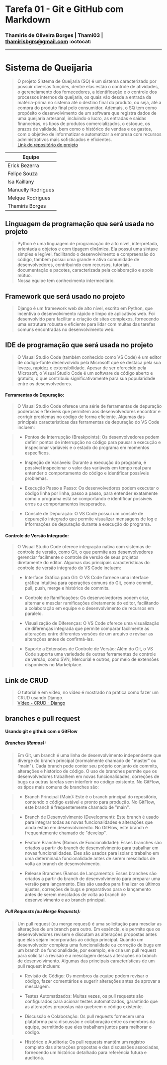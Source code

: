 # Tarefa 01 - Git e GitHub com Markdown 
### Thamiris de Oliveira Borges | Thami03 | thamirisbgrs@gmail.com :octocat:
<hr> 

# Sistema de Queijaria </br>
> O projeto Sistema de Queijaria (SQ) é um sistema caracterizado por possuir diversas funções, dentre elas estão o controle de atividades, o gerenciamento dos fornecedores, a identificação e o controle dos processos internos da queijaria, os quais vão desde a entrada da matéria-prima no sistema até o destino final do produto, ou seja, até a compra do produto final pelo consumidor. Ademais, o SQ tem como propósito o desenvolvimento de um software que registra dados de uma queijaria artesanal, incluindo o lucro, as entradas e saídas financeiras, os tipos de produtos comercializados, o estoque, os prazos de validade, bem como o histórico de vendas e os gastos, com o objetivo de informatizar e automatizar a empresa com recursos administrativos mais sofisticados e eficientes. </br>
 [Link do repositório do projeto](https://github.com/melquetrindade/sigQueijaria.git)

Equipe             |
------------------ |
Erick Bezerra      |
Felipe Souza       |  
Isa Kaillany       |  
Manuelly Rodrigues | 
Melque Rodrigues   | 
Thamiris Borges    | 

## Linguagem de programação que será usada no projeto </br>
>  Python é uma linguagem de programação de alto nível, interpretada, orientada a objetos e com tipagem dinâmica. Ela possui uma sintaxe simples e legível, facilitando o desenvolvimento e compreensão do código, também possui uma grande e ativa comunidade de desenvolvedores, contribuindo com recursos, tutoriais, documentação e pacotes, caracterizada pela colaboração e apoio mútuo. </br>
> Nossa equipe tem conhecimento intermediário.

## Framework que será usado no projeto </br>
> Django é um framework web de alto nível, escrito em Python, que incentiva o desenvolvimento rápido e limpo de aplicativos web. Foi desenvolvido para facilitar a criação de sites complexos, fornecendo uma estrutura robusta e eficiente para lidar com muitas das tarefas comuns encontradas no desenvolvimento web.


## IDE de programação que será usada no projeto </br>
> O Visual Studio Code (também conhecido como VS Code) é um editor de código-fonte desenvolvido pela Microsoft que se destaca pela sua leveza, rapidez e extensibilidade. Apesar de ser oferecido pela Microsoft, o Visual Studio Code é um software de código aberto e gratuito, o que contribuiu significativamente para sua popularidade entre os desenvolvedores.</br>

#### Ferramentas de Depuração:
> O Visual Studio Code oferece uma série de ferramentas de depuração poderosas e flexíveis que permitem aos desenvolvedores encontrar e corrigir problemas no código de forma eficiente. Algumas das principais características das ferramentas de depuração do VS Code incluem:

> * Pontos de Interrupção (Breakpoints): Os desenvolvedores podem definir pontos de interrupção no código para pausar a execução e inspecionar variáveis e o estado do programa em momentos específicos.

> * Inspeção de Variáveis: Durante a execução do programa, é possível inspecionar o valor das variáveis em tempo real para entender o comportamento do código e identificar possíveis problemas.

> * Execução Passo a Passo: Os desenvolvedores podem executar o código linha por linha, passo a passo, para entender exatamente como o programa está se comportando e identificar possíveis erros ou comportamentos inesperados.

> * Console de Depuração: O VS Code possui um console de depuração integrado que permite visualizar mensagens de log e informações de depuração durante a execução do programa.
 
#### Controle de Versão Integrado:
> O Visual Studio Code oferece integração nativa com sistemas de controle de versão, como Git, o que permite aos desenvolvedores gerenciar facilmente o controle de versão de seus projetos diretamente do editor. Algumas das principais características do controle de versão integrado do VS Code incluem:

> * Interface Gráfica para Git: O VS Code fornece uma interface gráfica intuitiva para operações comuns do Git, como commit, pull, push, merge e histórico de commits.

> * Controle de Ramificações: Os desenvolvedores podem criar, alternar e mesclar ramificações diretamente do editor, facilitando a colaboração em equipe e o desenvolvimento de recursos em paralelo.

> * Visualização de Diferenças: O VS Code oferece uma visualização de diferenças integrada que permite comparar facilmente as alterações entre diferentes versões de um arquivo e revisar as alterações antes de confirmá-las.

> * Suporte a Extensões de Controle de Versão: Além do Git, o VS Code suporta uma variedade de outras ferramentas de controle de versão, como SVN, Mercurial e outros, por meio de extensões disponíveis no Marketplace.


## Link de CRUD </br>
> O tutorial é em vídeo, no vídeo é mostrado na prática como fazer um CRUD usando Django. </br>
> [Vídeo - CRUD - Django](https://youtu.be/GGBzMpIAgz4?si=ue9_2kiSYAV2Gkw2)

## branches e pull request </br>
#### Usando git e github com o GitFlow
##### Branches (Ramos):
> Em Git, um branch é uma linha de desenvolvimento independente que diverge do branch principal (normalmente chamado de "master" ou "main"). Cada branch pode conter seu próprio conjunto de commits, alterações e histórico de código. O uso de branches permite que os desenvolvedores trabalhem em novas funcionalidades, correções de bugs ou outras tarefas sem interferir no código existente. No GitFlow, os tipos mais comuns de branches são:

 > * Branch Principal (Main): Este é o branch principal do repositório, contendo o código estável e pronto para produção. No GitFlow, este branch é frequentemente chamado de "main".

> * Branch de Desenvolvimento (Development): Este branch é usado para integrar todas as novas funcionalidades e alterações que ainda estão em desenvolvimento. No GitFlow, este branch é frequentemente chamado de "develop".

> * Feature Branches (Ramos de Funcionalidade): Esses branches são criados a partir do branch de desenvolvimento para trabalhar em novas funcionalidades. Eles são usados para isolar o trabalho em uma determinada funcionalidade antes de serem mesclados de volta ao branch de desenvolvimento.

> * Release Branches (Ramos de Lançamento): Esses branches são criados a partir do branch de desenvolvimento para preparar uma versão para lançamento. Eles são usados para finalizar os últimos ajustes, correções de bugs e preparativos para o lançamento antes de serem mesclados de volta ao branch de desenvolvimento e ao branch principal.

##### Pull Requests (ou Merge Requests):
> Um pull request (ou merge request) é uma solicitação para mesclar as alterações de um branch para outro. Em essência, ele permite que os desenvolvedores revisem e discutam as alterações propostas antes que elas sejam incorporadas ao código principal. Quando um desenvolvedor completa uma funcionalidade ou correção de bugs em um branch de funcionalidade, por exemplo, ele cria um pull request para solicitar a revisão e a mesclagem dessas alterações no branch de desenvolvimento. Algumas das principais características de um pull request incluem:

> * Revisão de Código: Os membros da equipe podem revisar o código, fazer comentários e sugerir alterações antes de aprovar a mesclagem.

> * Testes Automatizados: Muitas vezes, os pull requests são configurados para acionar testes automatizados, garantindo que as alterações propostas não quebrem o código existente.

> * Discussão e Colaboração: Os pull requests fornecem uma plataforma para discussão e colaboração entre os membros da equipe, permitindo que eles trabalhem juntos para melhorar o código.

> * Histórico e Auditoria: Os pull requests mantêm um registro completo das alterações propostas e das discussões associadas, fornecendo um histórico detalhado para referência futura e auditoria.

